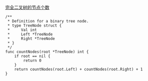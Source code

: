 [完全二叉树的节点个数](https://leetcode-cn.com/problems/count-complete-tree-nodes/)
```golang
/**
 * Definition for a binary tree node.
 * type TreeNode struct {
 *     Val int
 *     Left *TreeNode
 *     Right *TreeNode
 * }
 */
func countNodes(root *TreeNode) int {
    if root == nil {
        return 0
    }
    return countNodes(root.Left) + countNodes(root.Right) + 1
}
```
